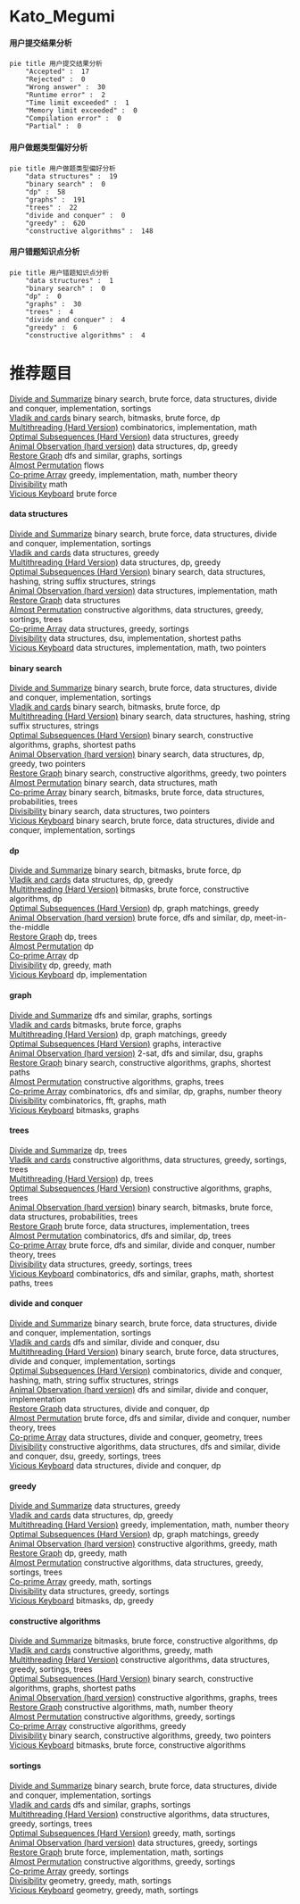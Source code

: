 # Kato_Megumi
<!-- tabs:start -->
#### **用户提交结果分析**

```mermaid
pie title 用户提交结果分析
    "Accepted" :  17
    "Rejected" :  0
    "Wrong answer" :  30
    "Runtime error" :  2
    "Time limit exceeded" :  1
    "Memory limit exceeded" :  0
    "Compilation error" :  0
    "Partial" :  0
```
#### **用户做题类型偏好分析**

```mermaid
pie title 用户做题类型偏好分析
    "data structures" :  19
    "binary search" :  0
    "dp" :  58
    "graphs" :  191
    "trees" :  22
    "divide and conquer" :  0
    "greedy" :  620
    "constructive algorithms" :  148
```
#### **用户错题知识点分析**

```mermaid
pie title 用户错题知识点分析
    "data structures" :  1
    "binary search" :  0
    "dp" :  0
    "graphs" :  30
    "trees" :  4
    "divide and conquer" :  4
    "greedy" :  6
    "constructive algorithms" :  4
```
<!-- tabs:end -->
# 推荐题目
[Divide and Summarize](http://codeforces.com/problemset/problem/1461/D)		binary search,
                        brute force,
                        data structures,
                        divide and conquer,
                        implementation,
                        sortings		  
[Vladik and cards](http://codeforces.com/problemset/problem/743/E)		binary search,
                        bitmasks,
                        brute force,
                        dp		  
[Multithreading (Hard Version)](http://codeforces.com/problemset/problem/1450/H2)		combinatorics,
                        implementation,
                        math		  
[Optimal Subsequences (Hard Version)](http://codeforces.com/problemset/problem/1227/D2)		data structures,
                        greedy		  
[Animal Observation (hard version)](http://codeforces.com/problemset/problem/1304/F2)		data structures,
                        dp,
                        greedy		  
[Restore Graph](http://codeforces.com/problemset/problem/404/C)		dfs and similar,
                        graphs,
                        sortings		  
[Almost Permutation](http://codeforces.com/problemset/problem/863/F)		flows		  
[Co-prime Array](http://codeforces.com/problemset/problem/660/A)		greedy,
                        implementation,
                        math,
                        number theory		  
[Divisibility](http://codeforces.com/problemset/problem/597/A)		math		  
[Vicious Keyboard](http://codeforces.com/problemset/problem/801/A)		brute force		  
<!-- tabs:start -->
#### **data structures**
[Divide and Summarize](http://codeforces.com/problemset/problem/1461/D)		binary search,
                        brute force,
                        data structures,
                        divide and conquer,
                        implementation,
                        sortings		  
[Vladik and cards](http://codeforces.com/problemset/problem/1227/D2)		data structures,
                        greedy		  
[Multithreading (Hard Version)](http://codeforces.com/problemset/problem/1304/F2)		data structures,
                        dp,
                        greedy		  
[Optimal Subsequences (Hard Version)](http://codeforces.com/problemset/problem/514/C)		binary search,
                        data structures,
                        hashing,
                        string suffix structures,
                        strings		  
[Animal Observation (hard version)](http://codeforces.com/problemset/problem/1104/B)		data structures,
                        implementation,
                        math		  
[Restore Graph](https://codeforces.com/contest/759/problem/C)		data structures		  
[Almost Permutation](http://codeforces.com/problemset/problem/501/C)		constructive algorithms,
                        data structures,
                        greedy,
                        sortings,
                        trees		  
[Co-prime Array](http://codeforces.com/problemset/problem/1310/A)		data structures,
                        greedy,
                        sortings		  
[Divisibility](https://codeforces.com/contest/1484/problem/D)		data structures,
                        dsu,
                        implementation,
                        shortest paths		  
[Vicious Keyboard](http://codeforces.com/problemset/problem/86/D)		data structures,
                        implementation,
                        math,
                        two pointers		  
#### **binary search**
[Divide and Summarize](http://codeforces.com/problemset/problem/1461/D)		binary search,
                        brute force,
                        data structures,
                        divide and conquer,
                        implementation,
                        sortings		  
[Vladik and cards](http://codeforces.com/problemset/problem/743/E)		binary search,
                        bitmasks,
                        brute force,
                        dp		  
[Multithreading (Hard Version)](http://codeforces.com/problemset/problem/514/C)		binary search,
                        data structures,
                        hashing,
                        string suffix structures,
                        strings		  
[Optimal Subsequences (Hard Version)](http://codeforces.com/problemset/problem/715/B)		binary search,
                        constructive algorithms,
                        graphs,
                        shortest paths		  
[Animal Observation (hard version)](http://codeforces.com/problemset/problem/1492/C)		binary search,
                        data structures,
                        dp,
                        greedy,
                        two pointers		  
[Restore Graph](http://codeforces.com/problemset/problem/1463/D)		binary search,
                        constructive algorithms,
                        greedy,
                        two pointers		  
[Almost Permutation](http://codeforces.com/problemset/problem/1490/G)		binary search,
                        data structures,
                        math		  
[Co-prime Array](http://codeforces.com/problemset/problem/1479/D)		binary search,
                        bitmasks,
                        brute force,
                        data structures,
                        probabilities,
                        trees		  
[Divisibility](http://codeforces.com/problemset/problem/1436/E)		binary search,
                        data structures,
                        two pointers		  
[Vicious Keyboard](http://codeforces.com/problemset/problem/1461/D)		binary search,
                        brute force,
                        data structures,
                        divide and conquer,
                        implementation,
                        sortings		  
#### **dp**
[Divide and Summarize](http://codeforces.com/problemset/problem/743/E)		binary search,
                        bitmasks,
                        brute force,
                        dp		  
[Vladik and cards](http://codeforces.com/problemset/problem/1304/F2)		data structures,
                        dp,
                        greedy		  
[Multithreading (Hard Version)](http://codeforces.com/problemset/problem/1151/B)		bitmasks,
                        brute force,
                        constructive algorithms,
                        dp		  
[Optimal Subsequences (Hard Version)](http://codeforces.com/problemset/problem/353/E)		dp,
                        graph matchings,
                        greedy		  
[Animal Observation (hard version)](http://codeforces.com/problemset/problem/513/G1)		brute force,
                        dfs and similar,
                        dp,
                        meet-in-the-middle		  
[Restore Graph](https://codeforces.com/contest/1078/problem/C)		dp,
                        trees		  
[Almost Permutation](http://codeforces.com/problemset/problem/711/C)		dp		  
[Co-prime Array](https://codeforces.com/contest/1013/problem/E)		dp		  
[Divisibility](https://codeforces.com/contest/1269/problem/D)		dp,
                        greedy,
                        math		  
[Vicious Keyboard](http://codeforces.com/problemset/problem/873/B)		dp,
                        implementation		  
#### **graph**
[Divide and Summarize](http://codeforces.com/problemset/problem/404/C)		dfs and similar,
                        graphs,
                        sortings		  
[Vladik and cards](http://codeforces.com/problemset/problem/114/B)		bitmasks,
                        brute force,
                        graphs		  
[Multithreading (Hard Version)](http://codeforces.com/problemset/problem/353/E)		dp,
                        graph matchings,
                        greedy		  
[Optimal Subsequences (Hard Version)](http://codeforces.com/problemset/problem/1291/F)		graphs,
                        interactive		  
[Animal Observation (hard version)](http://codeforces.com/problemset/problem/776/D)		2-sat,
                        dfs and similar,
                        dsu,
                        graphs		  
[Restore Graph](http://codeforces.com/problemset/problem/715/B)		binary search,
                        constructive algorithms,
                        graphs,
                        shortest paths		  
[Almost Permutation](http://codeforces.com/problemset/problem/193/A)		constructive algorithms,
                        graphs,
                        trees		  
[Co-prime Array](http://codeforces.com/problemset/problem/804/F)		combinatorics,
                        dfs and similar,
                        dp,
                        graphs,
                        number theory		  
[Divisibility](http://codeforces.com/problemset/problem/715/E)		combinatorics,
                        fft,
                        graphs,
                        math		  
[Vicious Keyboard](http://codeforces.com/problemset/problem/718/E)		bitmasks,
                        graphs		  
#### **trees**
[Divide and Summarize](https://codeforces.com/contest/1078/problem/C)		dp,
                        trees		  
[Vladik and cards](http://codeforces.com/problemset/problem/501/C)		constructive algorithms,
                        data structures,
                        greedy,
                        sortings,
                        trees		  
[Multithreading (Hard Version)](http://codeforces.com/problemset/problem/735/E)		dp,
                        trees		  
[Optimal Subsequences (Hard Version)](http://codeforces.com/problemset/problem/193/A)		constructive algorithms,
                        graphs,
                        trees		  
[Animal Observation (hard version)](http://codeforces.com/problemset/problem/1479/D)		binary search,
                        bitmasks,
                        brute force,
                        data structures,
                        probabilities,
                        trees		  
[Restore Graph](http://codeforces.com/problemset/problem/1511/C)		brute force,
                        data structures,
                        implementation,
                        trees		  
[Almost Permutation](http://codeforces.com/problemset/problem/1499/F)		combinatorics,
                        dfs and similar,
                        dp,
                        trees		  
[Co-prime Array](http://codeforces.com/problemset/problem/1491/E)		brute force,
                        dfs and similar,
                        divide and conquer,
                        number theory,
                        trees		  
[Divisibility](http://codeforces.com/problemset/problem/1466/D)		data structures,
                        greedy,
                        sortings,
                        trees		  
[Vicious Keyboard](http://codeforces.com/problemset/problem/1495/D)		combinatorics,
                        dfs and similar,
                        graphs,
                        math,
                        shortest paths,
                        trees		  
#### **divide and conquer**
[Divide and Summarize](http://codeforces.com/problemset/problem/1461/D)		binary search,
                        brute force,
                        data structures,
                        divide and conquer,
                        implementation,
                        sortings		  
[Vladik and cards](http://codeforces.com/problemset/problem/19/E)		dfs and similar,
                        divide and conquer,
                        dsu		  
[Multithreading (Hard Version)](http://codeforces.com/problemset/problem/1461/D)		binary search,
                        brute force,
                        data structures,
                        divide and conquer,
                        implementation,
                        sortings		  
[Optimal Subsequences (Hard Version)](http://codeforces.com/problemset/problem/1466/G)		combinatorics,
                        divide and conquer,
                        hashing,
                        math,
                        string suffix structures,
                        strings		  
[Animal Observation (hard version)](http://codeforces.com/problemset/problem/1490/D)		dfs and similar,
                        divide and conquer,
                        implementation		  
[Restore Graph](https://codeforces.com/contest/1483/problem/C)		data structures,
                        divide and conquer,
                        dp		  
[Almost Permutation](http://codeforces.com/problemset/problem/1491/E)		brute force,
                        dfs and similar,
                        divide and conquer,
                        number theory,
                        trees		  
[Co-prime Array](http://codeforces.com/problemset/problem/1303/G)		data structures,
                        divide and conquer,
                        geometry,
                        trees		  
[Divisibility](http://codeforces.com/problemset/problem/1494/D)		constructive algorithms,
                        data structures,
                        dfs and similar,
                        divide and conquer,
                        dsu,
                        greedy,
                        sortings,
                        trees		  
[Vicious Keyboard](http://codeforces.com/problemset/problem/1482/E)		data structures,
                        divide and conquer,
                        dp		  
#### **greedy**
[Divide and Summarize](http://codeforces.com/problemset/problem/1227/D2)		data structures,
                        greedy		  
[Vladik and cards](http://codeforces.com/problemset/problem/1304/F2)		data structures,
                        dp,
                        greedy		  
[Multithreading (Hard Version)](http://codeforces.com/problemset/problem/660/A)		greedy,
                        implementation,
                        math,
                        number theory		  
[Optimal Subsequences (Hard Version)](http://codeforces.com/problemset/problem/353/E)		dp,
                        graph matchings,
                        greedy		  
[Animal Observation (hard version)](http://codeforces.com/problemset/problem/803/C)		constructive algorithms,
                        greedy,
                        math		  
[Restore Graph](https://codeforces.com/contest/1269/problem/D)		dp,
                        greedy,
                        math		  
[Almost Permutation](http://codeforces.com/problemset/problem/501/C)		constructive algorithms,
                        data structures,
                        greedy,
                        sortings,
                        trees		  
[Co-prime Array](http://codeforces.com/problemset/problem/1117/B)		greedy,
                        math,
                        sortings		  
[Divisibility](http://codeforces.com/problemset/problem/1310/A)		data structures,
                        greedy,
                        sortings		  
[Vicious Keyboard](http://codeforces.com/problemset/problem/938/F)		bitmasks,
                        dp,
                        greedy		  
#### **constructive algorithms**
[Divide and Summarize](http://codeforces.com/problemset/problem/1151/B)		bitmasks,
                        brute force,
                        constructive algorithms,
                        dp		  
[Vladik and cards](http://codeforces.com/problemset/problem/803/C)		constructive algorithms,
                        greedy,
                        math		  
[Multithreading (Hard Version)](http://codeforces.com/problemset/problem/501/C)		constructive algorithms,
                        data structures,
                        greedy,
                        sortings,
                        trees		  
[Optimal Subsequences (Hard Version)](http://codeforces.com/problemset/problem/715/B)		binary search,
                        constructive algorithms,
                        graphs,
                        shortest paths		  
[Animal Observation (hard version)](http://codeforces.com/problemset/problem/193/A)		constructive algorithms,
                        graphs,
                        trees		  
[Restore Graph](http://codeforces.com/problemset/problem/1166/B)		constructive algorithms,
                        math,
                        number theory		  
[Almost Permutation](http://codeforces.com/problemset/problem/1114/B)		constructive algorithms,
                        greedy,
                        sortings		  
[Co-prime Array](http://codeforces.com/problemset/problem/1493/A)		constructive algorithms,
                        greedy		  
[Divisibility](http://codeforces.com/problemset/problem/1463/D)		binary search,
                        constructive algorithms,
                        greedy,
                        two pointers		  
[Vicious Keyboard](https://codeforces.com/contest/1456/problem/B)		bitmasks,
                        brute force,
                        constructive algorithms		  
#### **sortings**
[Divide and Summarize](http://codeforces.com/problemset/problem/1461/D)		binary search,
                        brute force,
                        data structures,
                        divide and conquer,
                        implementation,
                        sortings		  
[Vladik and cards](http://codeforces.com/problemset/problem/404/C)		dfs and similar,
                        graphs,
                        sortings		  
[Multithreading (Hard Version)](http://codeforces.com/problemset/problem/501/C)		constructive algorithms,
                        data structures,
                        greedy,
                        sortings,
                        trees		  
[Optimal Subsequences (Hard Version)](http://codeforces.com/problemset/problem/1117/B)		greedy,
                        math,
                        sortings		  
[Animal Observation (hard version)](http://codeforces.com/problemset/problem/1310/A)		data structures,
                        greedy,
                        sortings		  
[Restore Graph](http://codeforces.com/problemset/problem/1012/A)		brute force,
                        implementation,
                        math,
                        sortings		  
[Almost Permutation](http://codeforces.com/problemset/problem/1114/B)		constructive algorithms,
                        greedy,
                        sortings		  
[Co-prime Array](http://codeforces.com/problemset/problem/1132/B)		greedy,
                        sortings		  
[Divisibility](https://codeforces.com/contest/1496/problem/C)		geometry,
                        greedy,
                        math,
                        sortings		  
[Vicious Keyboard](http://codeforces.com/problemset/problem/1495/A)		geometry,
                        greedy,
                        math,
                        sortings		  
<!-- tabs:end -->
